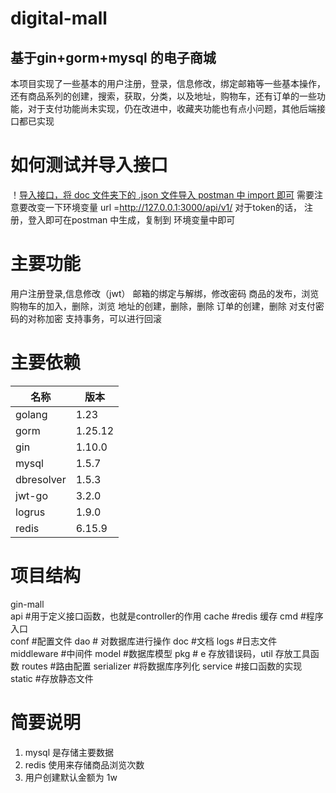 digital-mall
==

基于gin+gorm+mysql 的电子商城
-
本项目实现了一些基本的用户注册，登录，信息修改，绑定邮箱等一些基本操作，还有商品系列的创建，搜索，获取，分类，以及地址，购物车，还有订单的一些功能，对于支付功能尚未实现，仍在改进中，收藏夹功能也有点小问题，其他后端接口都已实现

如何测试并导入接口
=
！[导入接口，将 doc 文件夹下的 .json 文件导入 postman 中 import 即可](doc/导入.png)
需要注意要改变一下环境变量
url =http://127.0.0.1:3000/api/v1/
对于token的话， 注册，登入即可在postman 中生成，复制到 环境变量中即可

主要功能
=
用户注册登录,信息修改（jwt）
邮箱的绑定与解绑，修改密码
商品的发布，浏览
购物车的加入，删除，浏览
地址的创建，删除，删除
订单的创建，删除
对支付密码的对称加密
支持事务，可以进行回滚

主要依赖
=
|名称|版本|
|---|----|
|golang|1.23|
|gorm|1.25.12|
|gin|1.10.0|
|mysql|1.5.7|
|dbresolver|1.5.3|
|jwt-go|3.2.0|
|logrus|1.9.0|
|redis|6.15.9|

项目结构
=
gin-mall  
api         #用于定义接口函数，也就是controller的作用
cache       #redis 缓存
cmd         #程序入口  
conf        #配置文件
dao         # 对数据库进行操作
doc         #文档
logs        #日志文件
middleware  #中间件
model       #数据库模型
pkg         # e 存放错误码，util 存放工具函数
routes      #路由配置
serializer  #将数据库序列化
service     #接口函数的实现
static      #存放静态文件









简要说明 
=
1. mysql 是存储主要数据
2. redis 使用来存储商品浏览次数
3. 用户创建默认金额为 1w 

